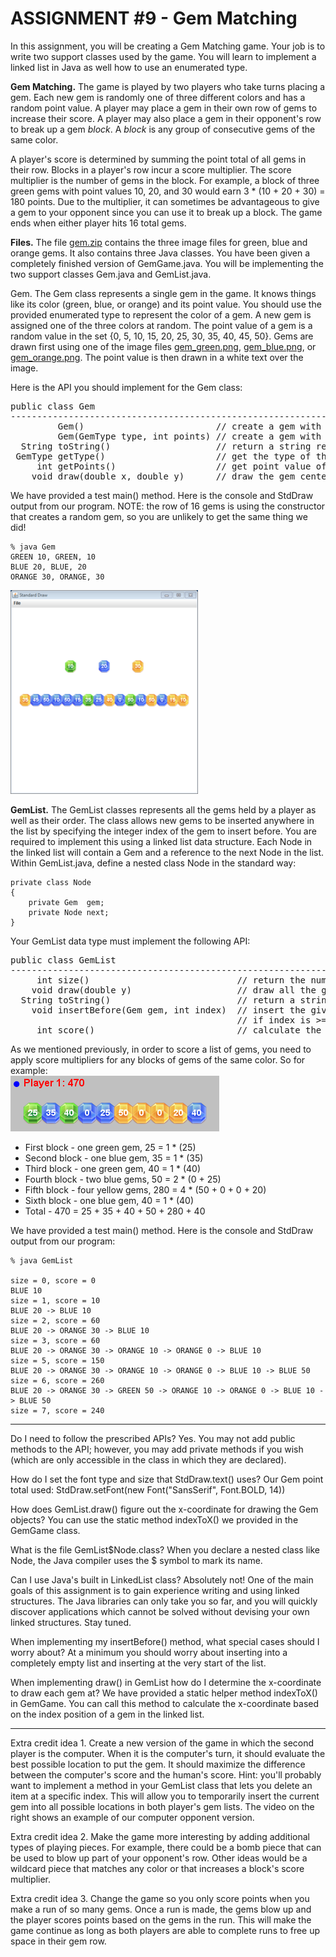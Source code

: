 # ASSIGNMENT #9 - Gem Matching  

In this assignment, you will be creating a Gem Matching game. Your job is to write two support classes used by the game. You will learn to implement a linked list in Java as well how to use an enumerated type.	  

**Gem Matching.** The game is played by two players who take turns placing a gem. Each new gem is randomly one of three different colors and has a random point value. A player may place a gem in their own row of gems to increase their score. A player may also place a gem in their opponent's row to break up a gem *block*. A *block* is any group of consecutive gems of the same color.  

A player's score is determined by summing the point total of all gems in their row. Blocks in a player's row incur a score multiplier. The score multiplier is the number of gems in the block. For example, a block of three green gems with point values 10, 20, and 30 would earn 3 * (10 + 20 + 30) = 180 points. Due to the multiplier, it can sometimes be advantageous to give a gem to your opponent since you can use it to break up a block. The game ends when either player hits 16 total gems.  

**Files.** The file [gem.zip](gem.zip) contains the three image files for green, blue and orange gems. It also contains three Java classes. You have been given a completely finished version of GemGame.java. You will be implementing the two support classes Gem.java and GemList.java.  

Gem. The Gem class represents a single gem in the game. It knows things like its color (green, blue, or orange) and its point value. You should use the provided enumerated type to represent the color of a gem. A new gem is assigned one of the three colors at random. The point value of a gem is a random value in the set {0, 5, 10, 15, 20, 25, 30, 35, 40, 45, 50}. Gems are drawn first using one of the image files [gem_green.png](gem_green.png), [gem_blue.png](gem_blue.png), or [gem_orange.png](gem_orange.png). The point value is then drawn in a white text over the image.

Here is the API you should implement for the Gem class:  
<pre>
public class Gem
-----------------------------------------------------------------------------------------
         Gem()                         // create a gem with random color and point value
         Gem(GemType type, int points) // create a gem with the specified color and point value
  String toString()                    // return a string representation of the gem
 GemType getType()                     // get the type of the gem
     int getPoints()                   // get point value of the gem
    void draw(double x, double y)      // draw the gem centers at (x, y)
</pre>

We have provided a test main() method. Here is the console and StdDraw output from our program. NOTE: the row of 16 gems is using the constructor that creates a random gem, so you are unlikely to get the same thing we did!  

```console
% java Gem
GREEN 10, GREEN, 10
BLUE 20, BLUE, 20
ORANGE 30, ORANGE, 30
```
![](gem_main.png)  

**GemList.** The GemList classes represents all the gems held by a player as well as their order. The class allows new gems to be inserted anywhere in the list by specifying the integer index of the gem to insert before. You are required to implement this using a linked list data structure. Each Node in the linked list will contain a Gem and a reference to the next Node in the list. Within GemList.java, define a nested class Node in the standard way:  
```
private class Node
{
    private Gem	 gem;
    private Node next;
}
```

Your GemList data type must implement the following API:  
<pre>
public class GemList
-----------------------------------------------------------------------------------------
     int size()                            // return the number of gems in the list   
    void draw(double y)                    // draw all the gems in the list at the given y-coordinate
  String toString()                        // return a string representation of the list
    void insertBefore(Gem gem, int index)  // insert the given gem before the 0-based index in the existing list
                                           // if index is >= size of the list, the new gem is inserted at the end
     int score()                           // calculate the total score of the list 
</pre>

As we mentioned previously, in order to score a list of gems, you need to apply score multipliers for any blocks of gems of the same color. So for example:  
![](score_example.png)  
* First block - one green gem, 25 = 1 * (25)
* Second block - one blue gem, 35 = 1 * (35)
* Third block - one green gem, 40 = 1 * (40)
* Fourth block - two blue gems, 50 = 2 * (0 + 25)
* Fifth block - four yellow gems, 280 = 4 * (50 + 0 + 0 + 20)
* Sixth block - one blue gem, 40 = 1 * (40)
* Total - 470 = 25 + 35 + 40 + 50 + 280 + 40  

We have provided a test main() method. Here is the console and StdDraw output from our program:  
```console
% java GemList

size = 0, score = 0
BLUE 10
size = 1, score = 10
BLUE 20 -> BLUE 10
size = 2, score = 60
BLUE 20 -> ORANGE 30 -> BLUE 10
size = 3, score = 60
BLUE 20 -> ORANGE 30 -> ORANGE 10 -> ORANGE 0 -> BLUE 10
size = 5, score = 150
BLUE 20 -> ORANGE 30 -> ORANGE 10 -> ORANGE 0 -> BLUE 10 -> BLUE 50
size = 6, score = 260
BLUE 20 -> ORANGE 30 -> GREEN 50 -> ORANGE 10 -> ORANGE 0 -> BLUE 10 -> BLUE 50
size = 7, score = 240
```

---

Do I need to follow the prescribed APIs? Yes. You may not add public methods to the API; however, you may add private methods if you wish (which are only accessible in the class in which they are declared).

How do I set the font type and size that StdDraw.text() uses? Our Gem point total used: StdDraw.setFont(new Font("SansSerif", Font.BOLD, 14))

How does GemList.draw() figure out the x-coordinate for drawing the Gem objects? You can use the static method indexToX() we provided in the GemGame class.

What is the file GemList$Node.class? When you declare a nested class like Node, the Java compiler uses the $ symbol to mark its name.

Can I use Java's built in LinkedList class? Absolutely not! One of the main goals of this assignment is to gain experience writing and using linked structures. The Java libraries can only take you so far, and you will quickly discover applications which cannot be solved without devising your own linked structures. Stay tuned.

When implementing my insertBefore() method, what special cases should I worry about? At a minimum you should worry about inserting into a completely empty list and inserting at the very start of the list.

When implementing draw() in GemList how do I determine the x-coordinate to draw each gem at? We have provided a static helper method indexToX() in GemGame. You can call this method to calculate the x-coordinate based on the index position of a gem in the linked list.

---

Extra credit idea 1. Create a new version of the game in which the second player is the computer. When it is the computer's turn, it should evaluate the best possible location to put the gem. It should maximize the difference between the computer's score and the human's score. Hint: you'll probably want to implement a method in your GemList class that lets you delete an item at a specific index. This will allow you to temporarily insert the current gem into all possible locations in both player's gem lists. The video on the right shows an example of our computer opponent version.

Extra credit idea 2. Make the game more interesting by adding additional types of playing pieces. For example, there could be a bomb piece that can be used to blow up part of your opponent's row. Other ideas would be a wildcard piece that matches any color or that increases a block's score multiplier.

Extra credit idea 3. Change the game so you only score points when you make a run of so many gems. Once a run is made, the gems blow up and the player scores points based on the gems in the run. This will make the game continue as long as both players are able to complete runs to free up space in their gem row.
